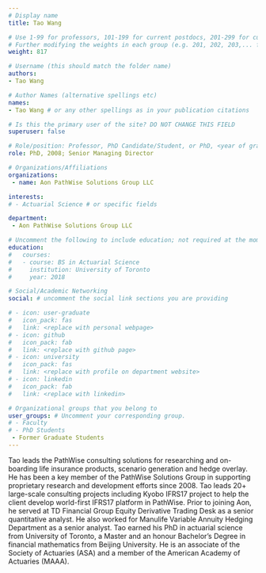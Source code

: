 ```yaml
---
# Display name
title: Tao Wang

# Use 1-99 for professors, 101-199 for current postdocs, 201-299 for current phds, 301-399 for current masters, 401-499 for current undergrads, 801-809 for alum postdocs, 811-849 for alum phds, 851-899 for alum masters, and 901-999 for alum undergrads
# Further modifying the weights in each group (e.g. 201, 202, 203,... for current phds) allows customized ordering (e.g. new students first)
weight: 817

# Username (this should match the folder name)
authors:
- Tao Wang

# Author Names (alternative spellings etc)
names:
- Tao Wang # or any other spellings as in your publication citations

# Is this the primary user of the site? DO NOT CHANGE THIS FIELD
superuser: false

# Role/position: Professor, PhD Candidate/Student, or PhD, <year of graduation>
role: PhD, 2008; Senior Managing Director

# Organizations/Affiliations
organizations:
 - name: Aon PathWise Solutions Group LLC

interests:
# - Actuarial Science # or specific fields

department:
 - Aon PathWise Solutions Group LLC

# Uncomment the following to include education; not required at the moment.
education:
#   courses:
#   - course: BS in Actuarial Science
#     institution: University of Toronto
#     year: 2018

# Social/Academic Networking
social: # uncomment the social link sections you are providing

# - icon: user-graduate
#   icon_pack: fas
#   link: <replace with personal webpage>
# - icon: github
#   icon_pack: fab
#   link: <replace with github page>
# - icon: university
#   icon_pack: fas
#   link: <replace with profile on department website>
# - icon: linkedin
#   icon_pack: fab
#   link: <replace with linkedin>

# Organizational groups that you belong to
user_groups: # Uncomment your corresponding group.
# - Faculty
# - PhD Students
 - Former Graduate Students
---
```


Tao leads the PathWise consulting solutions for researching and on-boarding life insurance products, scenario generation and hedge overlay.  He has been a key member of the PathWise Solutions Group in supporting proprietary research and development efforts since 2008.  Tao leads 20+ large-scale consulting projects including Kyobo IFRS17 project to help the client develop world-first IFRS17 platform in PathWise.  Prior to joining Aon, he served at TD Financial Group Equity Derivative Trading Desk as a senior quantitative analyst.  He also worked for Manulife Variable Annuity Hedging Department as a senior analyst.  Tao earned his PhD in actuarial science from University of Toronto, a Master and an honour Bachelor’s Degree in financial mathematics from Beijing University.  He is an associate of the Society of Actuaries (ASA) and a member of the American Academy of Actuaries (MAAA).